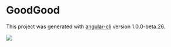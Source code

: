 # GoodGood

This project was generated with [angular-cli](https://github.com/angular/angular-cli) version 1.0.0-beta.26.

![](https://github.com/nikodunk/goodgood/blob/master/goodgood.gif)
